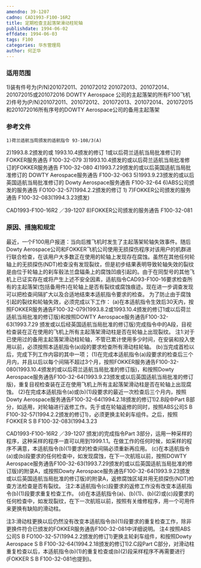 ```yaml
---
amendno: 39-1207
cadno: CAD1993-F100-16R2
title: 定期检查主起落架滑动柱轮轴
publishdate: 1994-06-02
effdate: 1994-06-03
tags: F100
categories: 华东管理局
author: 何正华
---
```


### 适用范围 
1)装有件号为(P/N)201072011、201072012 201072013、201072014、201072015或201072016 DOWTY Aerospace 公司的主起落架的所有F100飞机
2)件号为(P/N)201072011、201072012、201072013、201072014、201072015和201072016所有序号的DOWTY Aerospace公司的备用主起落架

<!--more-->
### 参考文件
    1)荷兰适航当局颁发的适航指令 93-108/3(A) 
2)1993.8.2颁发的或 1993.10.4颁发的修订 1或以后荷兰适航当局批准修订的 FOKKER服务通告 F100-32-079 
3)1993.10.4颁发的或以后荷兰适航当局批准修订的FOKKER服务通告 F100-32-080 
4)1993.7.29颁发的或以后英国适航当局批准修订的 DOWTY Aerospace服务通告 F100-32-063 
5)1993.9.23颁发的或以后英国适航当局批准修订的 Dowty Aerospace服务通告 F100-32-64 
    6)ABS公司颁发的服务通告 FO100-32-57(1994.2.2颁发的修订 1) 
7)FOKKER公司颁发的服务通告 F100-32-083(1994.3.23颁发) 

 CAD1993-F100-16R2 ／39-1207 
8)FOKKER公司颁发的服务通告 F100-32-081 

### 原因、措施和规定 
最近，一个F100用户报道：当向后推飞机时发生了主起落架轮轴失效事件。随后Dowty Aerospace公司和FOKKER飞机公司使用无损探伤程序对该用户的机群进行联合检查，在该用户大多数正在使用的轮轴上发现存在腐蚀。虽然在其他任何轮轴上的无损探伤(NDT)检查没有发现裂纹，但是初步结果表明导致轮轴失效的裂纹是由位于轮轴上的刹车毂法兰盘辐条上的腐蚀凹痕引起的。由于在同型号的其他飞机上已证实存在或将产生上述不安全因素，适航指令CAD93-F100-16要求检查所有的主起落架(包括备用件)在轮轴上是否有裂纹或腐蚀痕迹。现在进一步调查发现可以把检查间隔扩大以及合适地结束本适航指令要求的检查。 
    为了防止由于腐蚀引起的裂纹和轮轴失效，必须完成以下工作： 
    (a)在本适航指令生效后30天内，按照FOKKER服务通告F100-32-079(1993.8.2或1993.10.4颁发的修订1或以后荷兰适航当局批准的修订版)和按照DOWTY Aerospace服务通告F100-32-63(1993.7.29 颁发或以后经英国适航当局批准的修订版)完成指令中的A段，目视检查装在正在使用的飞机上所有主起落架滑动柱是否在轮轴上出现裂纹。 
    注1:对于已使用过的备用主起落架滑动柱轮轴，不管已累计使用多少时间，在安装和投入使用以前，必须按照本适航指令(a)段的要求检查所有滑动柱轮轴。 
(b)当完成首检以后，完成下列工作内容的其中一项； 
(1)在完成本适航指令(a)段要求的检查后三个月内，并且以后以每个间隔不超过3个月，按照FOKKER服务通告F100-32-080(1993.10.4颁发的或以后荷兰适航当局批准的修订版)，和按照Dowty Aerospace服务通告F100-32-64(1993.9.23颁发或以后英国适航当局批准的修订版)，重复目视检查装在正在使用飞机上所有主起落架滑动柱是否在轮轴上出现腐蚀。 
(2)在完成本适航指令(a)或(b)(1)段要求的最近一次检查后三个月内，按照Dowty Aerospace服务通告F100-32-64(1994.2.18颁发的修订1)2.B段中Part B部分，如适用，对轮轴进行返修工作。先于或在轮轴返修的同时，按照ABS公司S B F100-32-57(1994.2.2颁发的修订1)，必须更换主轮刹车组件。之后，按照FOKKER S B F100-32-083(1994.3.23

 CAD1993-F100-16R2 ／39-1207 
颁发)的完成指令Part 3部分，运用一种采样的程序，这种采样的程序一直可以用到1999.1.1。在做工作的任何时候，如采样的程序不满意，本适航指令(b)(1)要求的检查间隔必须重新再应用。 
    (c)在本适航指令(a)或(b)段要求的任何检查中，如发现腐蚀，在下一次航班以前，按照DOWTY Aerospace服务通告F100-32-63(1993.7.29颁发的或以后英国适航当局批准的修订版)的附录A，或按照Dowty Aerospace服务通告F100-32-64(1993.9.23颁发或以后英国适航当局批准的修订版)的附录A，返修腐蚀区域并用无损探伤(NDT)检查方法检查是否有裂纹。 
    注2:本适航指令(c)段要求的返修工作没有改变本适航指令(b)(1)段要求重复检查工作。 
    (d)在本适航指令(a)、(b)(1)、(b)(2)或(c)段要求的任何检查中，如发现裂纹，在下一次航班以前，按照有关维修程序，用一个可用件来更换有缺陷的滑动柱。 

注3:滑动柱更换以后仍然没有改变本适航指令(b)(1)段要求的重复检查工作，除非更换件符合已颁发的FOKKER服务通告F100-32-081中详细说明。 
    注4:按照ABS公司S B FO100-32-57(1994.2.2颁发的修订1)更换主轮刹车组件，和按照Dowty Aerospace S B F100-32-64(1994.2.18颁发的修订1)2.C段Part C部分，对滑动柱重复检查以后，本适航指令(b)(1)的重复检查或(b)(2)段采样程序不再需要进行(FOKKER S B F100-32-081也提到)。
